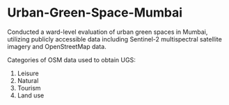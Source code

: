 # Urban-Green-Space-Mumbai
Conducted a ward-level evaluation of urban green spaces in Mumbai, utilizing publicly accessible data including Sentinel-2 multispectral satellite imagery and OpenStreetMap data.


Categories of OSM data used to obtain UGS:
1. Leisure
2. Natural
3. Tourism
4. Land use

